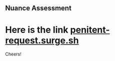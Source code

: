 ## Nuance Assessment

# Here is the link <a href='penitent-request.surge.sh'>penitent-request.surge.sh</a>

Cheers!
